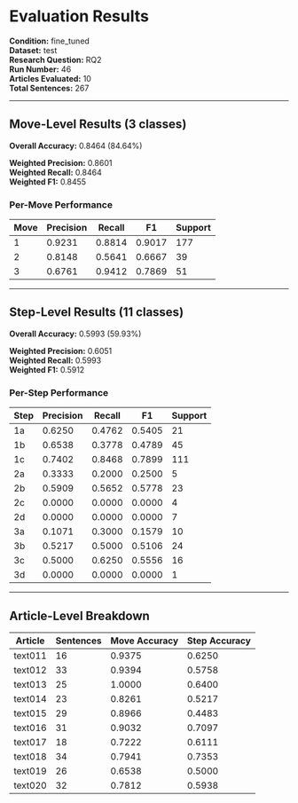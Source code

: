 # Evaluation Results

**Condition:** fine_tuned  
**Dataset:** test  
**Research Question:** RQ2  
**Run Number:** 46  
**Articles Evaluated:** 10  
**Total Sentences:** 267  

---

## Move-Level Results (3 classes)

**Overall Accuracy:** 0.8464 (84.64%)  

**Weighted Precision:** 0.8601  
**Weighted Recall:** 0.8464  
**Weighted F1:** 0.8455  

### Per-Move Performance

| Move | Precision | Recall | F1 | Support |
|------|-----------|--------|----|---------|
| 1 | 0.9231 | 0.8814 | 0.9017 | 177 |
| 2 | 0.8148 | 0.5641 | 0.6667 | 39 |
| 3 | 0.6761 | 0.9412 | 0.7869 | 51 |

---

## Step-Level Results (11 classes)

**Overall Accuracy:** 0.5993 (59.93%)  

**Weighted Precision:** 0.6051  
**Weighted Recall:** 0.5993  
**Weighted F1:** 0.5912  

### Per-Step Performance

| Step | Precision | Recall | F1 | Support |
|------|-----------|--------|----|---------|
| 1a | 0.6250 | 0.4762 | 0.5405 | 21 |
| 1b | 0.6538 | 0.3778 | 0.4789 | 45 |
| 1c | 0.7402 | 0.8468 | 0.7899 | 111 |
| 2a | 0.3333 | 0.2000 | 0.2500 | 5 |
| 2b | 0.5909 | 0.5652 | 0.5778 | 23 |
| 2c | 0.0000 | 0.0000 | 0.0000 | 4 |
| 2d | 0.0000 | 0.0000 | 0.0000 | 7 |
| 3a | 0.1071 | 0.3000 | 0.1579 | 10 |
| 3b | 0.5217 | 0.5000 | 0.5106 | 24 |
| 3c | 0.5000 | 0.6250 | 0.5556 | 16 |
| 3d | 0.0000 | 0.0000 | 0.0000 | 1 |

---

## Article-Level Breakdown

| Article | Sentences | Move Accuracy | Step Accuracy |
|---------|-----------|---------------|---------------|
| text011 | 16 | 0.9375 | 0.6250 |
| text012 | 33 | 0.9394 | 0.5758 |
| text013 | 25 | 1.0000 | 0.6400 |
| text014 | 23 | 0.8261 | 0.5217 |
| text015 | 29 | 0.8966 | 0.4483 |
| text016 | 31 | 0.9032 | 0.7097 |
| text017 | 18 | 0.7222 | 0.6111 |
| text018 | 34 | 0.7941 | 0.7353 |
| text019 | 26 | 0.6538 | 0.5000 |
| text020 | 32 | 0.7812 | 0.5938 |
